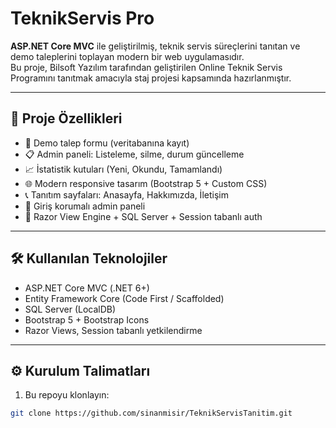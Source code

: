 # TeknikServis Pro

**ASP.NET Core MVC** ile geliştirilmiş, teknik servis süreçlerini tanıtan ve demo taleplerini toplayan modern bir web uygulamasıdır.  
Bu proje, Bilsoft Yazılım tarafından geliştirilen Online Teknik Servis Programını tanıtmak amacıyla staj projesi kapsamında hazırlanmıştır.

---

## 🚀 Proje Özellikleri

- 🧾 Demo talep formu (veritabanına kayıt)
- 📋 Admin paneli: Listeleme, silme, durum güncelleme
- 📈 İstatistik kutuları (Yeni, Okundu, Tamamlandı)
- 🌐 Modern responsive tasarım (Bootstrap 5 + Custom CSS)
- 📞 Tanıtım sayfaları: Anasayfa, Hakkımızda, İletişim
- 🔐 Giriş korumalı admin paneli
- 🧪 Razor View Engine + SQL Server + Session tabanlı auth

---


## 🛠️ Kullanılan Teknolojiler

- ASP.NET Core MVC (.NET 6+)
- Entity Framework Core (Code First / Scaffolded)
- SQL Server (LocalDB)
- Bootstrap 5 + Bootstrap Icons
- Razor Views, Session tabanlı yetkilendirme

---

## ⚙️ Kurulum Talimatları

1. Bu repoyu klonlayın:

```bash
git clone https://github.com/sinanmisir/TeknikServisTanitim.git
